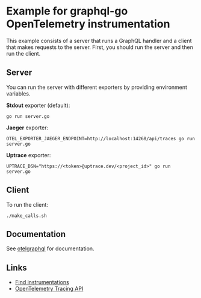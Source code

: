 # Example for graphql-go OpenTelemetry instrumentation

This example consists of a server that runs a GraphQL handler and a client that makes requests to
the server. First, you should run the server and then run the client.

## Server

You can run the server with different exporters by providing environment variables.

**Stdout** exporter (default):

```shell
go run server.go
```

**Jaeger** exporter:

```shell
OTEL_EXPORTER_JAEGER_ENDPOINT=http://localhost:14268/api/traces go run server.go
```

**Uptrace** exporter:

```shell
UPTRACE_DSN="https://<token>@uptrace.dev/<project_id>" go run server.go
```

## Client

To run the client:

```shell
./make_calls.sh
```

## Documentation

See [otelgraphql](../) for documentation.

## Links

- [Find instrumentations](https://opentelemetry.uptrace.dev/instrumentations/?lang=go)
- [OpenTelemetry Tracing API](https://opentelemetry.uptrace.dev/guide/go-tracing.html)
